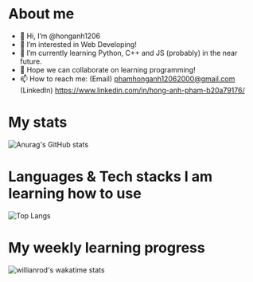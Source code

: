 # About me

- 👋 Hi, I’m @honganh1206
- 👀 I’m interested in Web Developing!
- 🌱 I’m currently learning Python, C++ and JS (probably) in the near future.
- 💞️ Hope we can collaborate on learning programming!
- 📫 How to reach me:
     (Email) phamhonganh12062000@gmail.com
     (LinkedIn) https://www.linkedin.com/in/hong-anh-pham-b20a79176/

# My stats
![Anurag's GitHub stats](https://github-readme-stats.vercel.app/api?username=honganh1206&show_icons=true&theme=tokyonight)

# Languages & Tech stacks I am learning how to use
![Top Langs](https://github-readme-stats.vercel.app/api/top-langs/?username=honganh1206&show_icons=true&theme=tokyonight)

# My weekly learning progress
![willianrod's wakatime stats](https://github-readme-stats.vercel.app/api/wakatime?username=honganh1206&show_icons=true&theme=tokyonight)

<!---
honganh1206/honganh1206 is a ✨ special ✨ repository because its `README.md` (this file) appears on your GitHub profile.
You can click the Preview link to take a look at your changes.
--->
